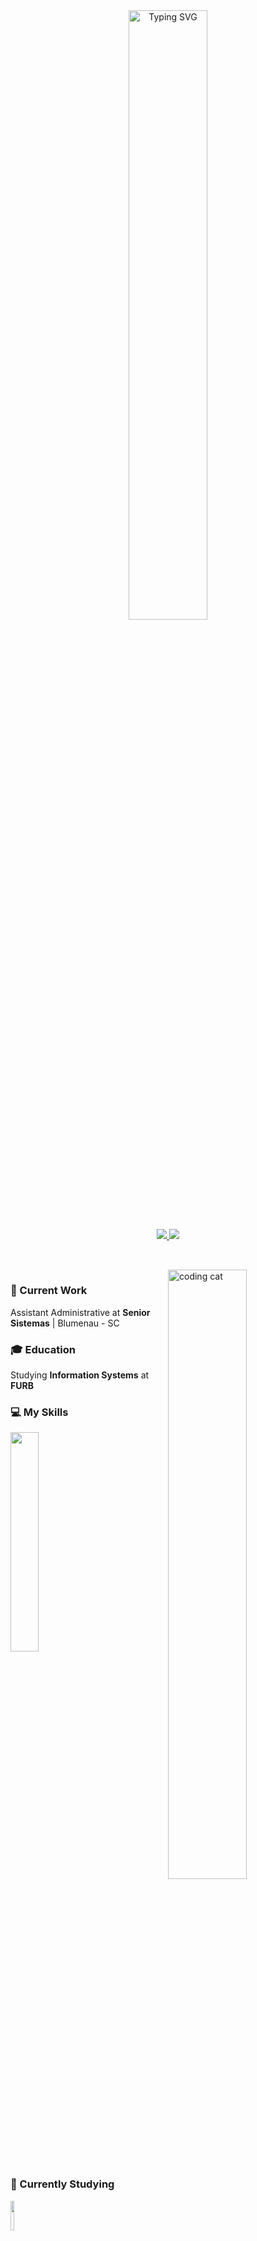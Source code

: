 <div align="center">
  <a href="https://git.io/typing-svg">
    <img src="https://readme-typing-svg.demolab.com?font=Fira+Code&weight=500&duration=5500&pause=1000&color=FFFFFF&center=true&width=435&lines=Hi%2C+I'm+Nathan+!+!;Welcome+to+my+Github+page+%3A)" alt="Typing SVG" width="50%" />
  </a>
  <br>
  <a href="mailto:nathanleiteleite@gmail.com" alt="Gmail" target="_blank">
    <img src="https://img.shields.io/badge/Gmail-333333?style=for-the-badge&logo=gmail&logoColor=red"/>
  </a>
  <a href="https://www.linkedin.com/in/nathan-luiz-leite-a1710b244/" alt="Linkedin" target="_blank">
    <img src="https://img.shields.io/badge/LinkedIn-0077B5?style=for-the-badge&logo=linkedin&logoColor=white" />
  </a>
</div>

<h2></h2>
<br>
<img align="right" src="https://github.com/user-attachments/assets/394b315c-eac8-413b-af00-1f0f26809439" alt="coding cat" width="50%">

<div align="left">

  <h3><strong> 💼 Current Work </strong></h3>
  <p>Assistant Administrative at <b>Senior Sistemas</b> | Blumenau - SC</p>
  
  <h3><strong> 🎓 Education </strong></h3>
  <p>Studying <b>Information Systems</b> at <b>FURB</b></p>
  
  <h3><strong> 💻 My Skills </strong></h3>
  <img src="https://skillicons.dev/icons?i=mysql,java,html,css,javascript" width="30%">
  
  <h3><strong> 📖 Currently Studying </strong></h3>
  <img src="https://skillicons.dev/icons?i=flutter,dart" width="11%">   

</div>
